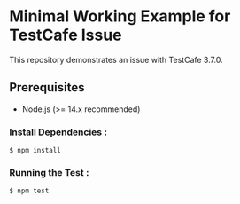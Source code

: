 # Minimal Working Example for TestCafe Issue

This repository demonstrates an issue with TestCafe 3.7.0.

## Prerequisites

- Node.js (>= 14.x recommended)

### Install Dependencies :

`$ npm install`

### Running the Test :
`$ npm test`
